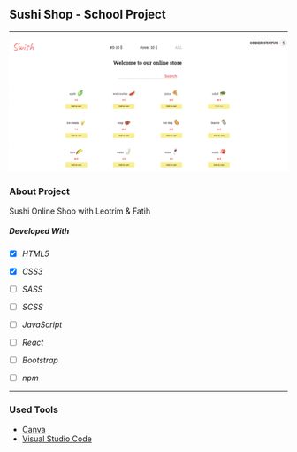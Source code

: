 ## Sushi Shop - School Project 


---

![Screenshot from Project](./img/sushiproject.png)


### About Project

Sushi Online Shop with Leotrim & Fatih


##### Developed With

- [x] _HTML5_
- [x] _CSS3_
- [ ] _SASS_
- [ ] _SCSS_
- [ ] _JavaScript_
- [ ] _React_
- [ ] _Bootstrap_
- [ ] _npm_


---



### Used Tools

- [Canva](https://www.canva.com/)
- [Visual Studio Code](https://code.visualstudio.com/)
